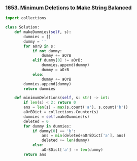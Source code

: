 ### [1653. Minimum Deletions to Make String Balanced](https://leetcode.com/problems/minimum-deletions-to-make-string-balanced/description/)

```python
import collections

class Solution:
    def makeDummies(self, s):
        dummies = []
        dummy = ''
        for aOrB in s:
            if not dummy:
                dummy += aOrB
            elif dummy[0] != aOrB:
                dummies.append(dummy)
                dummy = aOrB
            else:
                dummy += aOrB
        dummies.append(dummy)
        return dummies

    def minimumDeletions(self, s: str) -> int:
        if len(s) < 2: return 0
        ans = len(s) - max(s.count('a'), s.count('b'))
        aOrBDict = collections.Counter(s)
        dummies = self.makeDummies(s)
        deleted = 0
        for dummy in dummies:
            if dummy[0] == 'b':
                ans = min(deleted+aOrBDict['a'], ans)
                deleted += len(dummy)
            else:
                aOrBDict['a'] -= len(dummy)
        return ans
```

